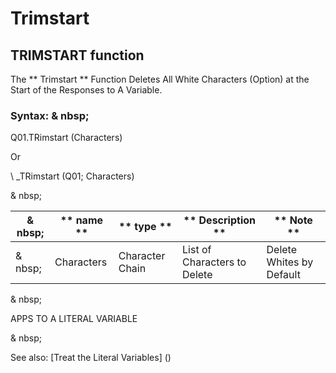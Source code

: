 # Trimstart

## TRIMSTART function

The ** Trimstart ** Function Deletes All White Characters (Option) at the Start of the Responses to A Variable.

### Syntax: & nbsp;

Q01.TRimstart (Characters)

Or

\ _TRimstart (Q01; Characters)

& nbsp;

| & nbsp; | ** name ** | ** type ** | ** Description ** | ** Note ** |
| --- | --- | --- | --- | --- |
| & nbsp; | Characters | Character Chain | List of Characters to Delete | Delete Whites by Default |

& nbsp;

APPS TO A LITERAL VARIABLE

& nbsp;

See also: [Treat the Literal Variables] (<Trellious Little Little.md>)